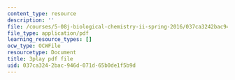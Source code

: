 ```yaml
---
content_type: resource
description: ''
file: /courses/5-08j-biological-chemistry-ii-spring-2016/037ca3242bac946d071d65b0de1f5b9d_Jn-Bkwf77SQ.pdf
file_type: application/pdf
learning_resource_types: []
ocw_type: OCWFile
resourcetype: Document
title: 3play pdf file
uid: 037ca324-2bac-946d-071d-65b0de1f5b9d
---
```


